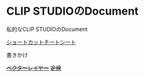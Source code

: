 # CLIP STUDIOのDocument

私的なCLIP STUDIOのDocument

[ショートカットチートシート](./document/Shortcut.md)

書きかけ

[~~ベクターレイヤー~~](./document/VectorLayer.md)
[~~定規~~](./document/Ruler.md)
